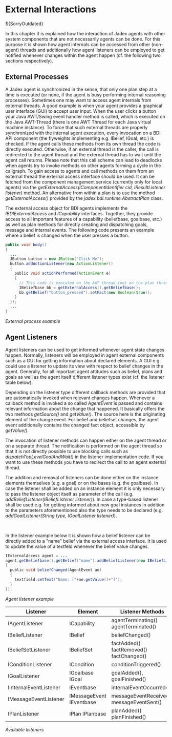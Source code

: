 # External Interactions

${SorryOutdated}

In this chapter it is explained how the interaction of Jadex agents with other system components that are not necessarily agents can be done. For this purpose it is shown how agent internals can be accessed from other (non-agent) threads and additionally how agent listeners can be employed to get notified whenever changes within the agent happen (cf. the following two sections respectively).

## External Processes

A Jadex agent is synchronized in the sense, that only one plan step at a time is executed (or none, if the agent is busy performing internal reasoning processes). Sometimes one may want to access agent internals from external threads. A good example is when your agent provides a graphical user interface (GUI) to accept user input. When the user clicks a button your Java AWT/Swing event handler method is called, which is executed on the Java AWT-Thread (there is one AWT Thread for each Java virtual machine instance). To force that such external threads are properly synchronized with the internal agent execution, every invocation on a BDI API component (the flyweights implementing e.g. IBelief, IGoal, etc.) is checked. If the agent calls these methods from its own thread the code is directly executed. Otherwise, if an external thread is the caller, the call is redirected to the agent thread and the external thread has to wait until the agent call returns. Please note that this call scheme can lead to deadlocks when agents try to invoke methods on other agents forming a cycle in the callgraph. To gain access to agents and call methods on them from an external thread the external access interface should be used. It can be fetched from the component management service (currently only for local agents) via the *getExternalAccess(IComponentIdentifier cid, IResultListener listener)* method. An alternative from within a plan is to use the method *getExternalAccess()* provided by the *jadex.bdi.runtime.AbstractPlan* class.

The external access object for BDI agents implements the *IBDIExternalAccess* and *ICapability* interfaces. Together, they provide access to all important features of a capability (beliefbase, goalbase, etc.) as well as plan methods for directly creating and dispatching goals, message and internal events. The following code presents an example where a belief is changed when the user presses a button.

```java
public void body()
{
  ...
  JButton button = new JButton("Click Me");
  button.addActionListener(new ActionListener()
  {
    public void actionPerformed(ActionEvent e)
    {
      // This code is executed on the AWT thread (not on the plan thread!)
      IBeliefbase bb = getExternalAccess().getBeliefbase();
      bb.getBelief("button_pressed").setFact(new Boolean(true));
    }
  });
  ...
}
```

*External process example*

## Agent Listeners

Agent listeners can be used to get informed whenever agent state changes happen. Normally, listeners will be employed in agent external components such as a GUI for getting information about declared elements. A GUI e.g. could use a listener to update its view with respect to belief changes in the agent. Generally, for all important agent attitudes such as belief, plans and goals as well as the agent itself different listener types exist (cf. the listener table below).

Depending on the listener type different callback methods are provided that are automatically invoked when relevant changes happen. Whenever a callback method is invoked a so called *AgentEvent* is passed and contains relevant information about the change that happened. It basically offers the two methods *getSource()* and *getValue()*. The source here is the originating element of the change event. For belief and beliefset changes, the agent event additionally contains the changed fact object, accessible by *getValue()*.

The invocation of listener methods can happen either on the agent thread or on a separate thread. The notification is performed on the agent thread so that it is not directly possible to use blocking calls such as *dispatchTopLevelGoalAndWait()* in the listener implementation code. If you want to use these methods you have to redirect the call to an agent external thread.

The addition and removal of listeners can be done either on the instance elements themselves (e.g. a goal) or on the bases (e.g. the goalbase). In case the listener shall be added on an instance element it is only necessary to pass the listener object itself as parameter of the call (e.g. *addBeliefListener(IBeliefListener listener)*). In case a type-based listener shall be used e.g. for getting informed about new goal instances in addition to the parameters aforementioned also the type needs to be declared (e.g. *addGoalListener(String type, IGoalListener listener)*).

  

In the listener example below it is shown how a belief listener can be directly added to a "name" belief via the external access interface. It is used to update the value of a textfeld whenever the belief value changes.
  

```java
IExternalAccess agent = ...
agent.getBeliefbase().getBelief("name").addBeliefListener(new IBeliefListener()
{
  public void beliefChanged(AgentEvent ae)
  {
    textfield.setText("Name: ["+ae.getValue()+"]");
  }
});
```

*Agent listener example*
    

| Listener               | Element                  | Listener Methods                          |
|------------------------|--------------------------|-------------------------------------------|
| IAgentListener         | ICapability              | agentTerminating() agentTerminated()      |
| IBeliefListener        | IBelief                  | beliefChanged()                           |
| IBeliefSetListener     | IBeliefSet               | factAdded() factRemoved() factChanged()   |
| IConditionListener     | ICondition               | conditionTriggered()                      |
| IGoalListener          | IGoalbase IGoal          | goalAdded(), goalFinished()               |
| IInternalEventListener | IEventbase               | internalEventOccurred()                   |
| IMessageEventListener  | IMessageEvent IEventbase | messageEventReceived() messageEventSent() |
| IPlanListener          | IPlan IPlanbase          | planAdded() planFinished()                |

*Available listeners*
     
